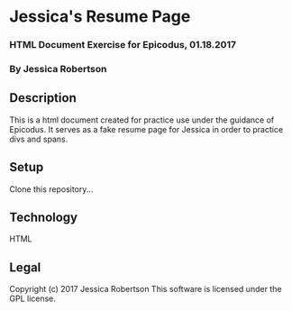 # Jessica's Resume Page
### HTML Document Exercise for Epicodus, 01.18.2017
### By **Jessica Robertson**
## Description
This is a html document created for practice use under the guidance of Epicodus.  It serves as a fake resume page for Jessica in order to practice divs and spans.
## Setup
Clone this repository...
## Technology
HTML
## Legal
Copyright (c) 2017 Jessica Robertson
This software is licensed under the GPL license.
